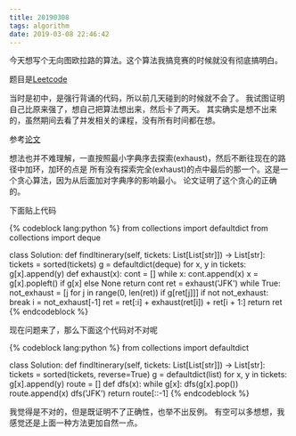 ```yaml
---
title: 20190308
tags: algorithm
date: 2019-03-08 22:46:42
---
```



今天想写个无向图欧拉路的算法。这个算法我搞竞赛的时候就没有彻底搞明白。

题目是[Leetcode](https://leetcode.com/problems/reconstruct-itinerary/)

当时是初中，是强行背诵的代码，所以前几天碰到的时候就不会了。
我试图证明自己比原来强了，想自己把算法想出来，然后卡了两天。
其实确实是想不出来的，虽然期间去看了并发相关的课程，没有所有时间都在想。

参考[论文](http://repositorio.uchile.cl/bitstream/handle/2250/124941/Moreno_Eduardo.pdf?sequence=1)

想法也并不难理解，一直按照最小字典序去探索(exhaust)，然后不断往现在的路径中加环，加环的点是
所有没有探索完全(exhaust)的点中最后的那一个。这是一个贪心算法，因为从后面加对字典序的影响最小。
论文证明了这个贪心的正确的。

下面贴上代码

{% codeblock lang:python %}
from collections import defaultdict
from collections import deque

class Solution:
    def findItinerary(self, tickets: List[List[str]]) -> List[str]:
        tickets = sorted(tickets)
        g = defaultdict(deque)
        for x, y in tickets:
            g[x].append(y)
        def exhaust(x):
            cont = []
            while x:
                cont.append(x)
                x = g[x].popleft() if g[x] else None
            return cont
        ret = exhaust('JFK')
        while True:
            not_exhaust = [j for j in range(0, len(ret)) if g[ret[j]]]
            if not not_exhaust:
                break
            i = not_exhaust[-1]
            ret = ret[:i] + exhaust(ret[i]) + ret[i + 1:]
        return ret
{% endcodeblock %}

现在问题来了，那么下面这个代码对不对呢

{% codeblock lang:python %}
from collections import defaultdict

class Solution:
    def findItinerary(self, tickets: List[List[str]]) -> List[str]:
        tickets = sorted(tickets, reverse=True)
        g = defaultdict(list)
        for x, y in tickets:
            g[x].append(y)
        route = []
        def dfs(x):
            while g[x]:
                dfs(g[x].pop())
            route.append(x)
        dfs('JFK')
        return route[::-1]
{% endcodeblock %}

我觉得是不对的，但是既证明不了正确性，也举不出反例。
有空可以多想想，我感觉还是上面一种方法更加自然一点。
